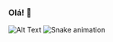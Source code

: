 ### Olá! 👋

![Alt Text](https://media.giphy.com/media/vFKqnCdLPNOKc/giphy.gif)
![Snake animation](https://github.com/adrienydantas)
